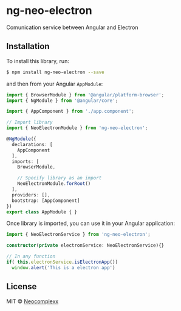 # ng-neo-electron
Comunication service between Angular and Electron

## Installation

To install this library, run:

```bash
$ npm install ng-neo-electron --save
```

and then from your Angular `AppModule`:

```typescript
import { BrowserModule } from '@angular/platform-browser';
import { NgModule } from '@angular/core';

import { AppComponent } from './app.component';

// Import library
import { NeoElectronModule } from 'ng-neo-electron';

@NgModule({
  declarations: [
    AppComponent
  ],
  imports: [
    BrowserModule,

    // Specify library as an import
    NeoElectronModule.forRoot()
  ],
  providers: [],
  bootstrap: [AppComponent]
})
export class AppModule { }
```

Once library is imported, you can use it in your Angular application:

```typescript
import { NeoElectronService } from 'ng-neo-electron';

constructor(private electronService: NeoElectronService){}

// In any function
if( this.electronService.isElectronApp())
  window.alert('This is a electron app')
```


## License

MIT © [Neocomplexx](mailto:info@neocomplexx.com)
